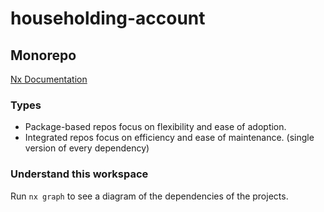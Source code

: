 # householding-account

## Monorepo
[Nx Documentation](https://nx.dev)

### Types
- Package-based repos focus on flexibility and ease of adoption.
- Integrated repos focus on efficiency and ease of maintenance. (single version of every dependency)

### Understand this workspace
Run `nx graph` to see a diagram of the dependencies of the projects.